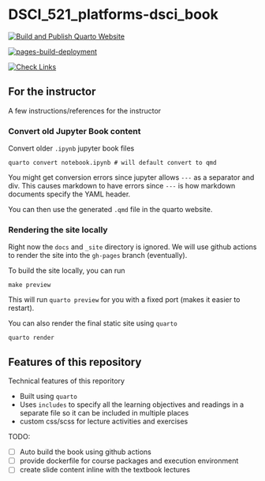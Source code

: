 # DSCI_521_platforms-dsci_book

[![Build and Publish Quarto Website](https://github.com/UBC-MDS/DSCI_521_platforms-dsci_book/actions/workflows/publish.yml/badge.svg)](https://github.com/UBC-MDS/DSCI_521_platforms-dsci_book/actions/workflows/publish.yml)

[![pages-build-deployment](https://github.com/UBC-MDS/DSCI_521_platforms-dsci_book/actions/workflows/pages/pages-build-deployment/badge.svg?branch=gh-pages)](https://github.com/UBC-MDS/DSCI_521_platforms-dsci_book/actions/workflows/pages/pages-build-deployment)

[![Check Links](https://github.com/UBC-MDS/DSCI_521_platforms-dsci_book/actions/workflows/check-links.yml/badge.svg)](https://github.com/UBC-MDS/DSCI_521_platforms-dsci_book/actions/workflows/check-links.yml)

## For the instructor

A few instructions/references for the instructor

### Convert old Jupyter Book content

Convert older `.ipynb` jupyter book files

```
quarto convert notebook.ipynb # will default convert to qmd
```

You might get conversion errors since jupyter allows `---` as a separator
and div.
This causes markdown to have errors since `---` is how markdown documents
specify the YAML header.

You can then use the generated `.qmd` file in the quarto website.

### Rendering the site locally

Right now the `docs` and `_site` directory is ignored.
We will use github actions to render the site into the `gh-pages` branch (eventually).

To build the site locally, you can run

```
make preview
```

This will run `quarto preview` for you with a fixed port (makes it easier to restart).

You can also render the final static site using `quarto`

```
quarto render
```

## Features of this repository

Technical features of this reporitory

- Built using `quarto`
- Uses `includes` to specify all the learning objectives and readings in a separate file
  so it can be included in multiple places
- custom css/scss for lecture activities and exercises

TODO:

- [ ] Auto build the book using github actions
- [ ] provide dockerfile for course packages and execution environment
- [ ] create slide content inline with the textbook lectures
